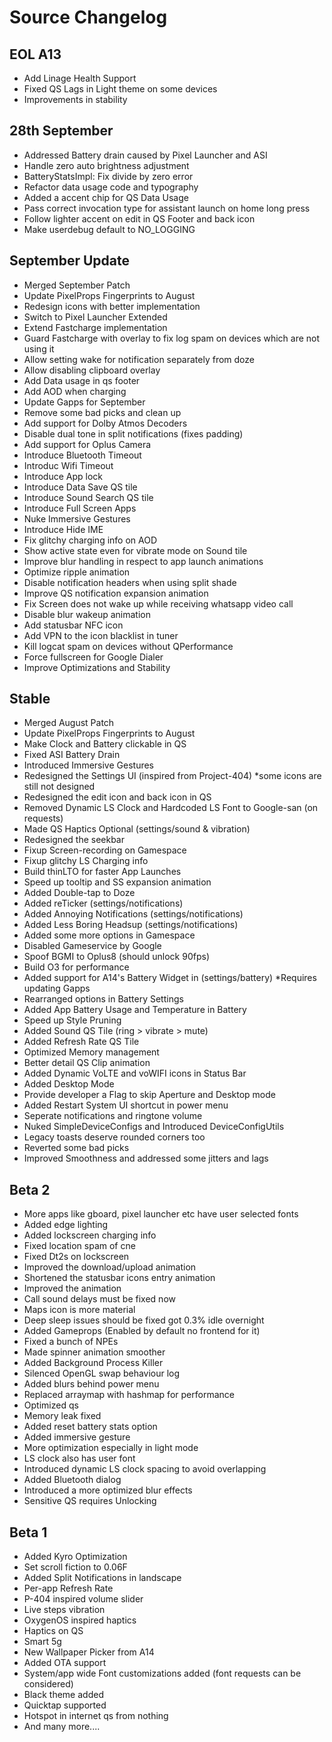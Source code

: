 # Source Changelog #

## EOL A13 ##
- Add Linage Health Support
- Fixed QS Lags in Light theme on some devices
- Improvements in stability

## 28th September ##
- Addressed Battery drain caused by Pixel Launcher and ASI
- Handle zero auto brightness adjustment
- BatteryStatsImpl: Fix divide by zero error
- Refactor data usage code and typography
- Added a accent chip for QS Data Usage
- Pass correct invocation type for assistant launch on home long press
- Follow lighter accent on edit in QS Footer and back icon
- Make userdebug default to NO_LOGGING

## September Update ##
- Merged September Patch
- Update PixelProps Fingerprints to August
- Redesign icons with better implementation
- Switch to Pixel Launcher Extended
- Extend Fastcharge implementation
- Guard Fastcharge with overlay to fix log spam on devices which are not using it
- Allow setting wake for notification separately from doze
- Allow disabling clipboard overlay
- Add Data usage in qs footer
- Add AOD when charging
- Update Gapps for September
- Remove some bad picks and clean up
- Add support for Dolby Atmos Decoders
- Disable dual tone in split notifications (fixes padding)
- Add support for Oplus Camera
- Introduce Bluetooth Timeout
- Introduc Wifi Timeout
- Introduce App lock
- Introduce Data Save QS tile
- Introduce Sound Search QS tile
- Introduce Full Screen Apps
- Nuke Immersive Gestures
- Introduce Hide IME
- Fix glitchy charging info on AOD
- Show active state even for vibrate mode on Sound tile
- Improve blur handling in respect to app launch animations
- Optimize ripple animation
- Disable notification headers when using split shade
- Improve QS notification expansion animation
- Fix Screen does not wake up while receiving whatsapp video call
- Disable blur wakeup animation
- Add statusbar NFC icon
- Add VPN to the icon blacklist in tuner
- Kill logcat spam on devices without QPerformance
- Force fullscreen for Google Dialer
- Improve Optimizations and Stability

## Stable ##
- Merged August Patch
- Update PixelProps Fingerprints to August
- Make Clock and Battery clickable in QS
- Fixed ASI Battery Drain
- Introduced Immersive Gestures
- Redesigned the Settings UI (inspired from Project-404) *some icons are still not designed
- Redesigned the edit icon and back icon in QS
- Removed Dynamic LS Clock and Hardcoded LS Font to Google-san (on requests)
- Made QS Haptics Optional (settings/sound & vibration)
- Redesigned the seekbar
- Fixup Screen-recording on Gamespace
- Fixup glitchy LS Charging info
- Build thinLTO for faster App Launches
- Speed up tooltip and SS expansion animation
- Added Double-tap to Doze
- Added reTicker (settings/notifications)
- Added Annoying Notifications (settings/notifications)
- Added Less Boring Headsup (settings/notifications)
- Added some more options in Gamespace
- Disabled Gameservice by Google
- Spoof BGMI to Oplus8 (should unlock 90fps)
- Build O3 for performance
- Added support for A14's Battery Widget in (settings/battery) *Requires updating Gapps
- Rearranged options in Battery Settings
- Added App Battery Usage and Temperature in Battery
- Speed up Style Pruning
- Added Sound QS Tile (ring > vibrate > mute)
- Added Refresh Rate QS Tile
- Optimized Memory management
- Better detail QS Clip animation
- Added Dynamic VoLTE and voWIFI icons in Status Bar
- Added Desktop Mode
- Provide developer a Flag to skip Aperture and Desktop mode
- Added Restart System UI shortcut in power menu
- Seperate notifications and ringtone volume
- Nuked SimpleDeviceConfigs and Introduced DeviceConfigUtils
- Legacy toasts deserve rounded corners too
- Reverted some bad picks
- Improved Smoothness and addressed some jitters and lags

## Beta 2 ##
- More apps like gboard, pixel launcher etc have user selected fonts
- Added edge lighting
- Added lockscreen charging info
- Fixed location spam of cne
- Fixed Dt2s on lockscreen
- Improved the download/upload animation
- Shortened the statusbar icons entry animation
- Improved the animation
- Call sound delays must be fixed now
- Maps icon is more material
- Deep sleep issues should be fixed got 0.3% idle overnight
- Added Gameprops (Enabled by default no frontend for it)
- Fixed a bunch of NPEs
- Made spinner animation smoother
- Added Background Process Killer
- Silenced OpenGL swap behaviour log
- Added blurs behind power menu
- Replaced arraymap with hashmap for performance
- Optimized qs
- Memory leak fixed
- Added reset battery stats option
- Added immersive gesture
- More optimization especially in light mode
- LS clock also has user font
- Introduced dynamic LS clock spacing to avoid overlapping
- Added Bluetooth dialog
- Introduced a more optimized blur effects
- Sensitive QS requires Unlocking

## Beta 1 ##
- Added Kyro Optimization
- Set scroll fiction to 0.06F
- Added Split Notifications in landscape
- Per-app Refresh Rate
- P-404 inspired volume slider
- Live steps vibration
- OxygenOS inspired haptics
- Haptics on QS
- Smart 5g
- New Wallpaper Picker from A14
- Added OTA support
- System/app wide Font customizations added (font requests can be considered)
- Black theme added
- Quicktap supported
- Hotspot in internet qs from nothing
- And many more....

